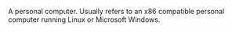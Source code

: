 A personal computer. Usually refers to an x86 compatible personal computer running Linux or Microsoft Windows.
